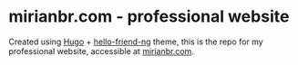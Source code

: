 # mirianbr.com - professional website

Created using [Hugo](https://gohugo.io) + [hello-friend-ng](https://github.com/rhazdon/hugo-theme-hello-friend-ng) theme, this is the repo for my professional website, accessible at [mirianbr.com](https://mirianbr.com).
